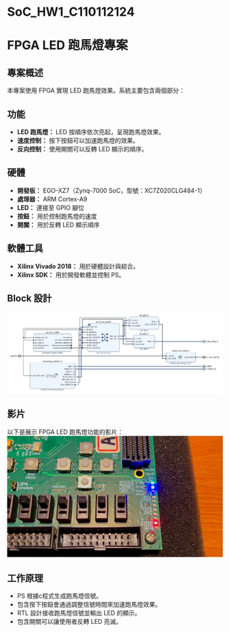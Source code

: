 # SoC_HW1_C110112124
# FPGA LED 跑馬燈專案

## 專案概述

本專案使用 FPGA 實現 LED 跑馬燈效果。系統主要包含兩個部分：

## 功能

- **LED 跑馬燈：** LED 按順序依次亮起，呈現跑馬燈效果。
- **速度控制：** 按下按鈕可以加速跑馬燈的效果。
- **反向控制：** 使用開關可以反轉 LED 顯示的順序。

## 硬體

- **開發板：** EGO-XZ7（Zynq-7000 SoC，型號：XC7Z020CLG484-1）
- **處理器：** ARM Cortex-A9
- **LED：** 連接至 GPIO 腳位
- **按鈕：** 用於控制跑馬燈的速度
- **開關：** 用於反轉 LED 顯示順序

## 軟體工具

- **Xilinx Vivado 2018：** 用於硬體設計與綜合。
- **Xilinx SDK：** 用於開發軟體並控制 PS。

## Block 設計
![Block 設計](HW1_block_design.JPG)


## 影片

以下是展示 FPGA LED 跑馬燈功能的影片：
[![影片](HW1_video456_thumbnail.png)](HW1_video456.mp4)


## 工作原理

- PS 根據c程式生成跑馬燈信號。
- 包含按下按鈕會通過調整信號時間來加速跑馬燈效果。
- RTL 設計接收跑馬燈信號並輸出 LED 的顯示。
- 包含開關可以讓使用者反轉 LED 亮滅。
